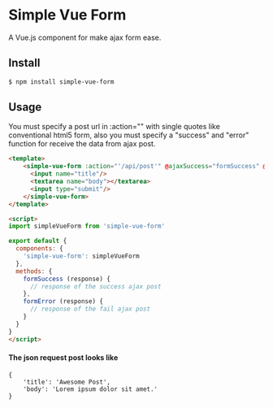 # Simple Vue Form

A Vue.js component for make ajax form ease.

## Install

``` bash
$ npm install simple-vue-form
```
## Usage
You must specify a post url in :action="" with single quotes like conventional html5 form, also you must specify a "success" and "error" function for receive the data from ajax post.

```html
<template>
    <simple-vue-form :action="'/api/post'" @ajaxSuccess="formSuccess" @ajaxError="formError">
      <input name="title"/>
      <textarea name="body"></textarea>
      <input type="submit"/>
    </simple-vue-form>
</template>

<script>
import simpleVueForm from 'simple-vue-form'

export default {
  components: {
    'simple-vue-form': simpleVueForm
  },
  methods: {
    formSuccess (response) {
      // response of the success ajax post
    },
    formError (response) {
      // response of the fail ajax post
    }
  }
}
</script>
```
#### The json request post looks like

```
{
    'title': 'Awesome Post',
    'body': 'Lorem ipsum dolor sit amet.'
}

